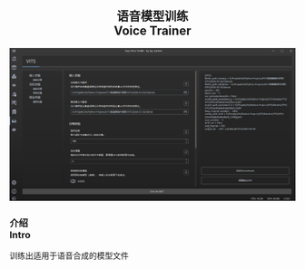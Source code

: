 <div align = "center">

## 语音模型训练<br>Voice Trainer

![Voice Trainer](/docs/media/Voice-Trainer.png)

</div>


### 介绍<br>Intro
训练出适用于语音合成的模型文件